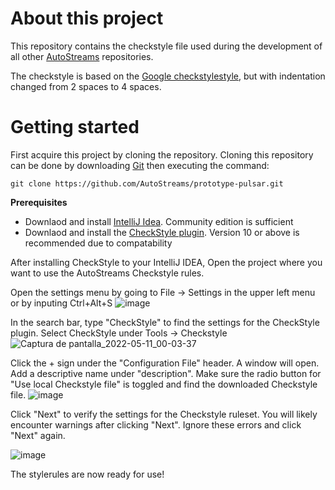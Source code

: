 # About this project
This repository contains the checkstyle file used during the development of all other [AutoStreams](https://github.com/AutoStreams) repositories.

The checkstyle is based on the [Google checkstylestyle](https://checkstyle.sourceforge.io/google_style.html), but with indentation changed from 2 spaces to 4 spaces. 

# Getting started
First acquire this project by cloning the repository. Cloning this repository can be done by downloading [Git](https://git-scm.com/) then executing the command:
```
git clone https://github.com/AutoStreams/prototype-pulsar.git
```
**Prerequisites**
* Downlaod and install [IntelliJ Idea](https://www.jetbrains.com/idea/). Community edition is sufficient
* Downlaod and install the [CheckStyle plugin](https://plugins.jetbrains.com/plugin/1065-checkstyle-idea). Version 10 or above is recommended due to compatability

After installing CheckStyle to your IntelliJ IDEA, Open the project where you want to use the AutoStreams Checkstyle rules.

Open the settings menu by going to File -> Settings in the upper left menu or by inputing Ctrl+Alt+S
![image](https://user-images.githubusercontent.com/42466095/167728428-636a77a1-3071-4877-82c8-6373f36bf5eb.png)

In the search bar, type "CheckStyle" to find the settings for the CheckStyle plugin. Select CheckStyle under Tools -> Checkstyle![Captura de pantalla_2022-05-11_00-03-37](https://user-images.githubusercontent.com/42466095/167729654-c21efb88-e8bc-4dfe-83ea-884115429543.png)

Click the + sign under the "Configuration File" header. A window will open. Add a descriptive name under "description".  Make sure the radio button for "Use local Checkstyle file" is toggled and find the downloaded Checkstyle file.
![image](https://user-images.githubusercontent.com/42466095/167730685-57a50ef3-7428-4667-b6db-439d87f805ec.png)

Click  "Next" to verify the settings for the Checkstyle ruleset. You will likely encounter warnings after clicking "Next". Ignore these errors and click "Next" again.

![image](https://user-images.githubusercontent.com/42466095/167731310-283c2ef3-1e96-41f7-803d-b780bd9e0c31.png)

The stylerules are now ready for use!

